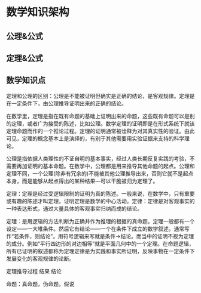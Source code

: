 # 数学知识架构
## 公理&公式
## 定理&公式
## 数学知识点



定理和公理的区别：公理是不能被证明但确实是正确的结论，是客观规律。定理是在一定条件下，由公理推导证明出来的正确的结论。

在数学里，定理是指在既有命题的基础上证明出来的命题，这些既有命题可以是别的定理，或者广为接受的陈述，比如公理。数学定理的证明即是在形式系统下就该定理命题而作的一个推论过程。定理的证明通常被诠释为对其真实性的验证。由此可见，定理的概念基本上是演绎的，有别于其他需要用实验证据来支持的科学理论。

公理是指依据人类理性的不证自明的基本事实，经过人类长期反复实践的考验，不需要再加证明的基本命题。在数学中，公理都是用来推导其他命题的起点。公理和定理不同，一个公理(除非有冗余的)不能被其他公理推导出来，否则它就不是起点本身，而是能够从起点得出的某种结果—可以干脆被归为定理了。





定理：定理是经过受逻辑限制的证明为真的陈述。一般来说，在数学中，只有重要或有趣的陈述才叫定理。证明定理是数学的中心活动。定律：定律是对客观事实的一种表达形式，通过大量具体的客观事实归纳而成的结论。

定理：是用逻辑的方法判断为正确并作为推理的根据的真命题。定理一般都有一个设定——一大堆条件。然后它有结论——一个在条件下成立的数学叙述。通常写作“若条件，则结论”。用符号逻辑来写就是条件→结论。而当中的证明不视为定理的成分。例如“平行四边形的对边相等”就是平面几何中的一个定理。在命题逻辑，所有已证明的叙述都称为定理定律是为实践和事实所证明，反映事物在一定条件下发展变化的客观规律的论断。

定理推导过程 结果 结论

命题：真命题，伪命题，假说